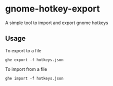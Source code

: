 # gnome-hotkey-export

A simple tool to import and export gnome hotkeys

## Usage
To export to a file
```
ghe export -f hotkeys.json
``` 

To import from a file
```
ghe import -f hotkeys.json
```
